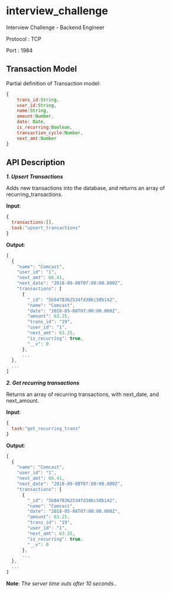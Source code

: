 # interview_challenge
Interview Challenge - Backend Engineer


Protocol : TCP

Port : 1984

## Transaction Model
Partial definition of Transaction model:
```javascript
{
    trans_id:String,
    user_id:String,
    name:String,
    amount:Number,
    date: Date,
    is_recurring:Boolean,
    transaction_cycle:Number,
    next_amt:Number
}
```


## API Description


**_1. Upsert Transactions_**

Adds new transactions into the database, and returns an array of recurring_transactions. 

__Input__: 
```javascript
{
  transactions:[],
  task:"upsert_transactions"
}
```


__Output__: 
```javascript
[
  {
    "name": "Comcast",
    "user_id": "1",
    "next_amt": 66.41,
    "next_date": "2018-09-08T07:00:00.000Z",
    "transactions": [
      {
        "_id": "5b8478362534fd386c50b142",
        "name": "Comcast",
        "date": "2018-05-08T07:00:00.000Z",
        "amount": 63.25,
        "trans_id": "19",
        "user_id": "1",
        "next_amt": 63.25,
        "is_recurring": true,
        "__v": 0
      },
      ...
  },
  ...
]
```

**_2. Get recurring transactions_**

Returns an array of recurring transactions, with next_date, and next_amount. 

__Input__: 
```javascript
{
  task:"get_recurring_trans"
}
```

__Output__: 
```javascript
[
  {
    "name": "Comcast",
    "user_id": "1",
    "next_amt": 66.41,
    "next_date": "2018-09-08T07:00:00.000Z",
    "transactions": [
      {
        "_id": "5b8478362534fd386c50b142",
        "name": "Comcast",
        "date": "2018-05-08T07:00:00.000Z",
        "amount": 63.25,
        "trans_id": "19",
        "user_id": "1",
        "next_amt": 63.25,
        "is_recurring": true,
        "__v": 0
      },
      ...
  },
  ...
]
```


**Note**: _The server time outs after 10 seconds._.
